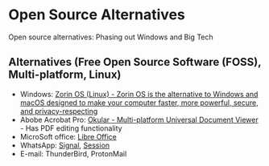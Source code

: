 # Open Source Alternatives
Open source alternatives: Phasing out Windows and Big Tech

## Alternatives (Free Open Source Software (FOSS), Multi-platform, Linux)
* Windows: [Zorin OS (Linux) - Zorin OS is the alternative to Windows and macOS designed to make your computer faster, more powerful, secure, and privacy-respecting](https://zorin.com/os/)
* Abobe Acrobat Pro: [Okular - Multi-platform Universal Document Viewer](https://okular.kde.org) - Has PDF editing functionality
* MicroSoft office: [Libre Office](https://nl.libreoffice.org/)
* WhatsApp: [Signal](https://signal.org/), [Session](https://getsession.org)
* E-mail: ThunderBird, ProtonMail


